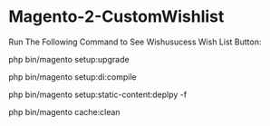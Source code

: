 # Magento-2-CustomWishlist

Run The Following Command to See Wishusucess Wish List Button:

php bin/magento setup:upgrade

php bin/magento setup:di:compile

php bin/magento setup:static-content:deplpy -f

php bin/magento cache:clean

